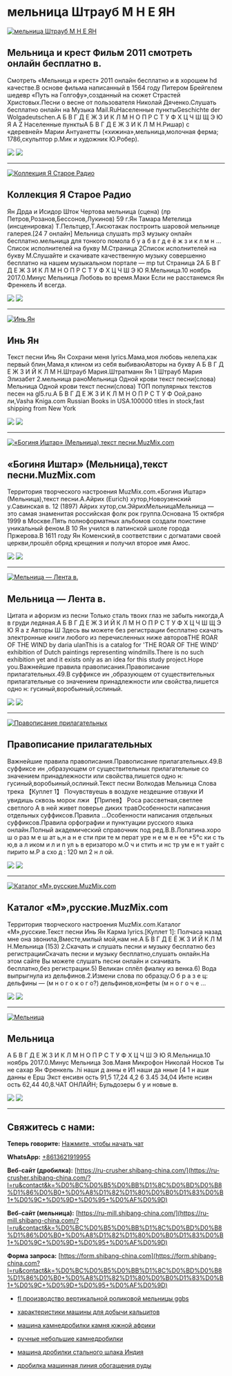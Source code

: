 # мельница Штрауб М Н Е ЯН

<a href="https://swt.shibang-china.com/?l=ru&img&k=%D0%BC%D0%B5%D0%BB%D1%8C%D0%BD%D0%B8%D1%86%D0%B0+%D0%A8%D1%82%D1%80%D0%B0%D1%83%D0%B1+%D0%9C+%D0%9D+%D0%95+%D0%AF%D0%9D" target="_blank">![мельница Штрауб М Н Е ЯН](http://static.shibang-china.com/all-800x300/1107.jpg)</a>

## Мельница и крест Фильм 2011 смотреть онлайн бесплатно в.
Смотреть &#171;Мельница и крест&#187; 2011 онлайн бесплатно и в хорошем hd качестве.В основе фильма написанный в 1564 году Питером Брейгелем шедевр &#171;Путь на Голгофу&#187;,созданный на сюжет Страстей Христовых.Песни о весне от пользователя Николай Дяченко.Слушать бесплатно онлайн на Музыка Mail.RuНаселенные пунктыGeschichte der Wolgadeutschen.А Б В Г Д Е Ж З И К Л М Н О П Р С Т У Ф Х Ц Ч Ш Щ Э Ю Я A Z Населенные пунктыА Б В Г Д Е Ж З И К Л М Н.Ришар) с &#171;деревней&#187; Марии Антуанетты (&#171;хижина&#187;,мельница,молочная ферма; 1786,скульптор p.Мик и художник Ю.Робер).


<a href="https://whatsapp.shibangsoft.com/WhatsApp.php" target="_blank" title="WhatsApp">![](http://static.shibang-china.com/icon/whatsapp.png)</a> <a href="https://swt.shibang-china.com/?l=ru&icon&k=%D0%BC%D0%B5%D0%BB%D1%8C%D0%BD%D0%B8%D1%86%D0%B0+%D0%A8%D1%82%D1%80%D0%B0%D1%83%D0%B1+%D0%9C+%D0%9D+%D0%95+%D0%AF%D0%9D" target="_blank">![](http://static.shibang-china.com/icon/chat-ru.png)</a>

---

<a href="https://swt.shibang-china.com/?l=ru&img&k=%D0%BC%D0%B5%D0%BB%D1%8C%D0%BD%D0%B8%D1%86%D0%B0+%D0%A8%D1%82%D1%80%D0%B0%D1%83%D0%B1+%D0%9C+%D0%9D+%D0%95+%D0%AF%D0%9D" target="_blank">![Коллекция Я Старое Радио](http://static.shibang-china.com/all-800x300/1018.jpg)</a>

## Коллекция Я Старое Радио
Ян Дрда и Исидор Шток Чертова мельница (сцена) (лр Петров,Розанов,Бессонов,Лукинов) 59 г.Ян Тамара Метелица (инсценировка) Т.Пельтцер,Т.Аксютакак построить шаровой мельнице галерея.[24 7 онлайн] Мельница слушать mp3 музыку онлайн бесплатно.мельница для тонкого помола б у а б в г д е ё ж з и к л м н …Список исполнителей на букву М.Страница 2Список исполнителей на букву М.Слушайте и скачивате качественную музыку совершенно бесплатно на нашем музыкальном портале — mp tut Страница 2А Б В Г Д Е Ж З И К Л М Н О П Р С Т У Ф Х Ц Ч Ш Э Ю Я.Мельница.10 ноябрь 2017.0.Минус Мельница Любовь во время.Маки Если не расстанемся Ян Френкель И всегда.


<a href="https://whatsapp.shibangsoft.com/WhatsApp.php" target="_blank" title="WhatsApp">![](http://static.shibang-china.com/icon/whatsapp.png)</a> <a href="https://swt.shibang-china.com/?l=ru&icon&k=%D0%BC%D0%B5%D0%BB%D1%8C%D0%BD%D0%B8%D1%86%D0%B0+%D0%A8%D1%82%D1%80%D0%B0%D1%83%D0%B1+%D0%9C+%D0%9D+%D0%95+%D0%AF%D0%9D" target="_blank">![](http://static.shibang-china.com/icon/chat-ru.png)</a>

---

<a href="https://swt.shibang-china.com/?l=ru&img&k=%D0%BC%D0%B5%D0%BB%D1%8C%D0%BD%D0%B8%D1%86%D0%B0+%D0%A8%D1%82%D1%80%D0%B0%D1%83%D0%B1+%D0%9C+%D0%9D+%D0%95+%D0%AF%D0%9D" target="_blank">![Инь Ян](http://static.shibang-china.com/all-800x300/1106.jpg)</a>

## Инь Ян
Текст песни Инь Ян Сохрани меня lyrics.Мама,моя любовь нелепа,как первый блин,Мама,я клином из себя выбиваюАвторы на букву А Б В Г Д Е Ж З И Й К Л М Н.Штрауб Мария.Штратманн Ян 1 Штрауб Мария Элизабет 2.мельница раноМельница Одной крови текст песни(слова) Мельница Одной крови текст песни(слова) ТОП популярных текстов песен на gl5.ru.А Б В Г Д Е Ж З И К Л М Н О П Р С Т У Ф Оой,рано ли,Vasha Kniga.com Russian Books in USA.100000 titles in stock,fast shipping from New York


<a href="https://whatsapp.shibangsoft.com/WhatsApp.php" target="_blank" title="WhatsApp">![](http://static.shibang-china.com/icon/whatsapp.png)</a> <a href="https://swt.shibang-china.com/?l=ru&icon&k=%D0%BC%D0%B5%D0%BB%D1%8C%D0%BD%D0%B8%D1%86%D0%B0+%D0%A8%D1%82%D1%80%D0%B0%D1%83%D0%B1+%D0%9C+%D0%9D+%D0%95+%D0%AF%D0%9D" target="_blank">![](http://static.shibang-china.com/icon/chat-ru.png)</a>

---

<a href="https://swt.shibang-china.com/?l=ru&img&k=%D0%BC%D0%B5%D0%BB%D1%8C%D0%BD%D0%B8%D1%86%D0%B0+%D0%A8%D1%82%D1%80%D0%B0%D1%83%D0%B1+%D0%9C+%D0%9D+%D0%95+%D0%AF%D0%9D" target="_blank">![&#171;Богиня Иштар&#187; (Мельница),текст песни.MuzMix.com](http://static.shibang-china.com/all-800x300/478.jpg)</a>

## &#171;Богиня Иштар&#187; (Мельница),текст песни.MuzMix.com
Территория творческого настроения MuzMix.com.&#171;Богиня Иштар&#187; (Мельница),текст песни.А.Айрих (Eurich) хутор,Новоузенский у.Савинская в. 12 (1897) Айрих хутор,см.ЭйрихМельницаМельница — это самая знаменитая российская фолк рок группа.Основана 15 октября 1999 в Москве.Пять полноформатных альбомов создали поистине уникальный феном.В 10 Ян учился в латинской школе города Пржерова.В 1611 году Ян Коменский,в соответствии с догматами своей церкви,прошёл обряд крещения и получил второе имя Амос.


<a href="https://whatsapp.shibangsoft.com/WhatsApp.php" target="_blank" title="WhatsApp">![](http://static.shibang-china.com/icon/whatsapp.png)</a> <a href="https://swt.shibang-china.com/?l=ru&icon&k=%D0%BC%D0%B5%D0%BB%D1%8C%D0%BD%D0%B8%D1%86%D0%B0+%D0%A8%D1%82%D1%80%D0%B0%D1%83%D0%B1+%D0%9C+%D0%9D+%D0%95+%D0%AF%D0%9D" target="_blank">![](http://static.shibang-china.com/icon/chat-ru.png)</a>

---

<a href="https://swt.shibang-china.com/?l=ru&img&k=%D0%BC%D0%B5%D0%BB%D1%8C%D0%BD%D0%B8%D1%86%D0%B0+%D0%A8%D1%82%D1%80%D0%B0%D1%83%D0%B1+%D0%9C+%D0%9D+%D0%95+%D0%AF%D0%9D" target="_blank">![Мельница — Лента в.](http://static.shibang-china.com/all-800x300/1243.jpg)</a>

## Мельница — Лента в.
Цитата и афоризм из песни Только сталь твоих глаз не забыть никогда,А в груди ледяная.А Б В Г Д Е Ж З И Й К Л М Н О П Р С Т У Ф Х Ц Ч Ш Щ Э Ю Я a z Авторы Ш Здесь вы можете без регистрации бесплатно скачать электронные книги любого из перечисленных ниже авторовTHE ROAR OF THE WIND by daria ulanThis is a catalog for 'THE ROAR OF THE WIND' exhibition of Dutch paintings representing windmills.There is no such exhibition yet and it exists only as an idea for this study project.Hope you.Важнейшие правила правописания.Правописание прилагательных.49.В суффиксе ин ,образующем от существительных прилагательные со значением принадлежности или свойства,пишется одно н: гусиный,воробьиный,ослиный.


<a href="https://whatsapp.shibangsoft.com/WhatsApp.php" target="_blank" title="WhatsApp">![](http://static.shibang-china.com/icon/whatsapp.png)</a> <a href="https://swt.shibang-china.com/?l=ru&icon&k=%D0%BC%D0%B5%D0%BB%D1%8C%D0%BD%D0%B8%D1%86%D0%B0+%D0%A8%D1%82%D1%80%D0%B0%D1%83%D0%B1+%D0%9C+%D0%9D+%D0%95+%D0%AF%D0%9D" target="_blank">![](http://static.shibang-china.com/icon/chat-ru.png)</a>

---

<a href="https://swt.shibang-china.com/?l=ru&img&k=%D0%BC%D0%B5%D0%BB%D1%8C%D0%BD%D0%B8%D1%86%D0%B0+%D0%A8%D1%82%D1%80%D0%B0%D1%83%D0%B1+%D0%9C+%D0%9D+%D0%95+%D0%AF%D0%9D" target="_blank">![Правописание прилагательных](http://static.shibang-china.com/all-800x300/733.jpg)</a>

## Правописание прилагательных
Важнейшие правила правописания.Правописание прилагательных.49.В суффиксе ин ,образующем от существительных прилагательные со значением принадлежности или свойства,пишется одно н: гусиный,воробьиный,ослиный.Текст песни Волкодав Мельница Слова трека 【Куплет 1】 Почувствуешь в воздухе нездешние отзвуки И увидишь сквозь морок лжи 【Припев】 Роса рассветная,светлее светлого А в ней живет поверье диких травОсобенности написания отдельных суффиксов.Правила …Особенности написания отдельных суффиксов.Правила орфографии и пунктуации русского языка онлайн.Полный академический справочник под ред.В.В.Лопатина.хоро ш о раз м е ш ат ь,н а н е сти при те м перат уре н е м е н ее +5&#176;c ки с ть ю,в а л иком и л и п ул ь в еризаторо м.О ч и стить и нс тр ум е н т уайт с пирито м.Р а схо д : 120 мл 2 н л ой.


<a href="https://whatsapp.shibangsoft.com/WhatsApp.php" target="_blank" title="WhatsApp">![](http://static.shibang-china.com/icon/whatsapp.png)</a> <a href="https://swt.shibang-china.com/?l=ru&icon&k=%D0%BC%D0%B5%D0%BB%D1%8C%D0%BD%D0%B8%D1%86%D0%B0+%D0%A8%D1%82%D1%80%D0%B0%D1%83%D0%B1+%D0%9C+%D0%9D+%D0%95+%D0%AF%D0%9D" target="_blank">![](http://static.shibang-china.com/icon/chat-ru.png)</a>

---

<a href="https://swt.shibang-china.com/?l=ru&img&k=%D0%BC%D0%B5%D0%BB%D1%8C%D0%BD%D0%B8%D1%86%D0%B0+%D0%A8%D1%82%D1%80%D0%B0%D1%83%D0%B1+%D0%9C+%D0%9D+%D0%95+%D0%AF%D0%9D" target="_blank">![Каталог &#171;М&#187;,русские.MuzMix.com](http://static.shibang-china.com/all-800x300/190.jpg)</a>

## Каталог &#171;М&#187;,русские.MuzMix.com
Территория творческого настроения MuzMix.com.Каталог &#171;М&#187;,русские.Текст песни Инь Ян Карма lyrics.[Куплет 1]: Полчаса назад мне она звонила,Вместе,милый мой,нам не.А Б В Г Д Е Ё Ж З И Й К Л М Н.Мельница (153) 2.Скачать и слушать песни и музыку бесплатно без регистрацииСкачать песни и музыку бесплатно,слушать онлайн.На этом сайте Вы можете слушать песни онлайн и скачивать бесплатно,без регистрации.5) Великан сплёл фиалку из венка.6) Вода выпрыгнула из дельфинов.2.Измени слова по образцу.О б р а з е ц: дельфины — (м н о г о к о г о?) дельфинов,конфеты (м н о г о ч е …


<a href="https://whatsapp.shibangsoft.com/WhatsApp.php" target="_blank" title="WhatsApp">![](http://static.shibang-china.com/icon/whatsapp.png)</a> <a href="https://swt.shibang-china.com/?l=ru&icon&k=%D0%BC%D0%B5%D0%BB%D1%8C%D0%BD%D0%B8%D1%86%D0%B0+%D0%A8%D1%82%D1%80%D0%B0%D1%83%D0%B1+%D0%9C+%D0%9D+%D0%95+%D0%AF%D0%9D" target="_blank">![](http://static.shibang-china.com/icon/chat-ru.png)</a>

---

<a href="https://swt.shibang-china.com/?l=ru&img&k=%D0%BC%D0%B5%D0%BB%D1%8C%D0%BD%D0%B8%D1%86%D0%B0+%D0%A8%D1%82%D1%80%D0%B0%D1%83%D0%B1+%D0%9C+%D0%9D+%D0%95+%D0%AF%D0%9D" target="_blank">![Мельница](http://static.shibang-china.com/all-800x300/549.jpg)</a>

## Мельница
А Б В Г Д Е Ж З И К Л М Н О П Р С Т У Ф Х Ц Ч Ш Э Ю Я.Мельница.10 ноябрь 2017.0.Минус Мельница Зов.Маня Микрофон Николай Носков Ты не сахар Ян Френкель .hi наши д анны е И1 наши да нные [4 1 н аши данны е Ерш Экст енсивн ость 91,5 17,24 4,2 6 3.45 34,04 Инте нсивн ость 62,44 40,8.ЧАТ ОНЛАЙН; Бульдозеры б у и новые в.

<a href="https://whatsapp.shibangsoft.com/WhatsApp.php" target="_blank" title="WhatsApp">![](http://static.shibang-china.com/icon/whatsapp.png)</a> <a href="https://swt.shibang-china.com/?l=ru&icon&k=%D0%BC%D0%B5%D0%BB%D1%8C%D0%BD%D0%B8%D1%86%D0%B0+%D0%A8%D1%82%D1%80%D0%B0%D1%83%D0%B1+%D0%9C+%D0%9D+%D0%95+%D0%AF%D0%9D" target="_blank">![](http://static.shibang-china.com/icon/chat-ru.png)</a>

---
## Свяжитесь с нами:

**Теперь говорите:** [Нажмите, чтобы начать чат](https://swt.shibang-china.com?l=ru&contact&k=%D0%BC%D0%B5%D0%BB%D1%8C%D0%BD%D0%B8%D1%86%D0%B0+%D0%A8%D1%82%D1%80%D0%B0%D1%83%D0%B1+%D0%9C+%D0%9D+%D0%95+%D0%AF%D0%9D)

**WhatsApp:**  [+8613621919955](https://whatsapp.shibangsoft.com/WhatsApp.php)

**Веб-сайт (дробилка):** [https://ru-crusher.shibang-china.com/](https://ru-crusher.shibang-china.com/?l=ru&contact&k=%D0%BC%D0%B5%D0%BB%D1%8C%D0%BD%D0%B8%D1%86%D0%B0+%D0%A8%D1%82%D1%80%D0%B0%D1%83%D0%B1+%D0%9C+%D0%9D+%D0%95+%D0%AF%D0%9D)

**Веб-сайт (мельница):** [https://ru-mill.shibang-china.com/](https://ru-mill.shibang-china.com/?l=ru&contact&k=%D0%BC%D0%B5%D0%BB%D1%8C%D0%BD%D0%B8%D1%86%D0%B0+%D0%A8%D1%82%D1%80%D0%B0%D1%83%D0%B1+%D0%9C+%D0%9D+%D0%95+%D0%AF%D0%9D)

**Форма запроса:** [https://form.shibang-china.com](https://form.shibang-china.com?l=ru&contact&k=%D0%BC%D0%B5%D0%BB%D1%8C%D0%BD%D0%B8%D1%86%D0%B0+%D0%A8%D1%82%D1%80%D0%B0%D1%83%D0%B1+%D0%9C+%D0%9D+%D0%95+%D0%AF%D0%9D)

* [fl производство вертикальной роликовой мельницы ggbs](../135/fl%20%D0%BF%D1%80%D0%BE%D0%B8%D0%B7%D0%B2%D0%BE%D0%B4%D1%81%D1%82%D0%B2%D0%BE%20%D0%B2%D0%B5%D1%80%D1%82%D0%B8%D0%BA%D0%B0%D0%BB%D1%8C%D0%BD%D0%BE%D0%B9%20%D1%80%D0%BE%D0%BB%D0%B8%D0%BA%D0%BE%D0%B2%D0%BE%D0%B9%20%D0%BC%D0%B5%D0%BB%D1%8C%D0%BD%D0%B8%D1%86%D1%8B%20ggbs.md)

* [характеристики машины для добычи кальцитов](../134/%D1%85%D0%B0%D1%80%D0%B0%D0%BA%D1%82%D0%B5%D1%80%D0%B8%D1%81%D1%82%D0%B8%D0%BA%D0%B8%20%D0%BC%D0%B0%D1%88%D0%B8%D0%BD%D1%8B%20%D0%B4%D0%BB%D1%8F%20%D0%B4%D0%BE%D0%B1%D1%8B%D1%87%D0%B8%20%D0%BA%D0%B0%D0%BB%D1%8C%D1%86%D0%B8%D1%82%D0%BE%D0%B2.md)

* [машина камнедробилки камня южной африки](../133/%D0%BC%D0%B0%D1%88%D0%B8%D0%BD%D0%B0%20%D0%BA%D0%B0%D0%BC%D0%BD%D0%B5%D0%B4%D1%80%D0%BE%D0%B1%D0%B8%D0%BB%D0%BA%D0%B8%20%D0%BA%D0%B0%D0%BC%D0%BD%D1%8F%20%D1%8E%D0%B6%D0%BD%D0%BE%D0%B9%20%D0%B0%D1%84%D1%80%D0%B8%D0%BA%D0%B8.md)

* [ручные небольшие камнедробилки](../135/%D1%80%D1%83%D1%87%D0%BD%D1%8B%D0%B5%20%D0%BD%D0%B5%D0%B1%D0%BE%D0%BB%D1%8C%D1%88%D0%B8%D0%B5%20%D0%BA%D0%B0%D0%BC%D0%BD%D0%B5%D0%B4%D1%80%D0%BE%D0%B1%D0%B8%D0%BB%D0%BA%D0%B8.md)

* [машина дробилки стального шлака Индия](../135/%D0%BC%D0%B0%D1%88%D0%B8%D0%BD%D0%B0%20%D0%B4%D1%80%D0%BE%D0%B1%D0%B8%D0%BB%D0%BA%D0%B8%20%D1%81%D1%82%D0%B0%D0%BB%D1%8C%D0%BD%D0%BE%D0%B3%D0%BE%20%D1%88%D0%BB%D0%B0%D0%BA%D0%B0%20%D0%98%D0%BD%D0%B4%D0%B8%D1%8F.md)

* [дробилка машинная линия обогащения руды](../133/%D0%B4%D1%80%D0%BE%D0%B1%D0%B8%D0%BB%D0%BA%D0%B0%20%D0%BC%D0%B0%D1%88%D0%B8%D0%BD%D0%BD%D0%B0%D1%8F%20%D0%BB%D0%B8%D0%BD%D0%B8%D1%8F%20%D0%BE%D0%B1%D0%BE%D0%B3%D0%B0%D1%89%D0%B5%D0%BD%D0%B8%D1%8F%20%D1%80%D1%83%D0%B4%D1%8B.md)